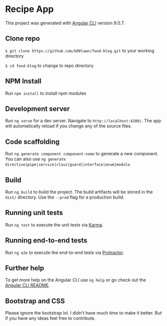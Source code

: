 # Recipe App

This project was generated with [Angular CLI](https://github.com/angular/angular-cli) version 9.0.7.

## Clone repo

`$ git clone https://github.com/k00lawn/food-blog.git` to your working directory  

`$ cd food-blog` to change to repo directory

## NPM Install

Run `npm install` to install npm modules

## Development server

Run `ng serve` for a dev server. Navigate to `http://localhost:4200/`. The app will automatically reload if you change any of the source files.

## Code scaffolding

Run `ng generate component component-name` to generate a new component. You can also use `ng generate directive|pipe|service|class|guard|interface|enum|module`.

## Build

Run `ng build` to build the project. The build artifacts will be stored in the `dist/` directory. Use the `--prod` flag for a production build.

## Running unit tests

Run `ng test` to execute the unit tests via [Karma](https://karma-runner.github.io).

## Running end-to-end tests

Run `ng e2e` to execute the end-to-end tests via [Protractor](http://www.protractortest.org/).

## Further help

To get more help on the Angular CLI use `ng help` or go check out the [Angular CLI README](https://github.com/angular/angular-cli/blob/master/README.md).

## Bootstrap and CSS

Please ignore the bootstrap lol. I didn't have much time to make it better. But if you have any ideas feel free to contribute.
